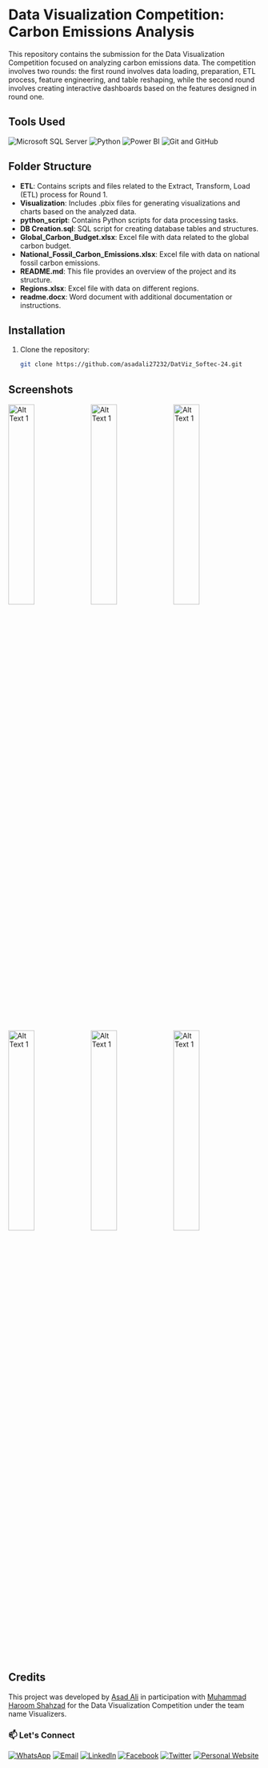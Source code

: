 # Data Visualization Competition: Carbon Emissions Analysis

This repository contains the submission for the Data Visualization Competition focused on analyzing carbon emissions data. The competition involves two rounds: the first round involves data loading, preparation, ETL process, feature engineering, and table reshaping, while the second round involves creating interactive dashboards based on the features designed in round one.

## Tools Used
![Microsoft SQL Server](https://img.shields.io/badge/Database-Microsoft_SQL_Server-blue?style=flat&logo=microsoft-sql-server)
![Python](https://img.shields.io/badge/Programming_Language-Python-green?style=flat&logo=python)
![Power BI](https://img.shields.io/badge/Dashboard_Framework-Power_BI-yellow?style=flat&logo=powerbi)
![Git and GitHub](https://img.shields.io/badge/Version_Control-Git_and_GitHub-lightgrey?style=flat&logo=github)


## Folder Structure

- **ETL**: Contains scripts and files related to the Extract, Transform, Load (ETL) process for Round 1.
- **Visualization**: Includes .pbix files for generating visualizations and charts based on the analyzed data.
- **python_script**: Contains Python scripts for data processing tasks.
- **DB Creation.sql**: SQL script for creating database tables and structures.
- **Global_Carbon_Budget.xlsx**: Excel file with data related to the global carbon budget.
- **National_Fossil_Carbon_Emissions.xlsx**: Excel file with data on national fossil carbon emissions.
- **README.md**: This file provides an overview of the project and its structure.
- **Regions.xlsx**: Excel file with data on different regions.
- **readme.docx**: Word document with additional documentation or instructions.

## Installation
1. Clone the repository:
   ```bash
   git clone https://github.com/asadali27232/DatViz_Softec-24.git

## Screenshots
<p align="left">
   <img src="https://github.com/asadali27232/DataViz_Softec-24/blob/main/Visualization/Dashboard-images/0001.jpg" alt="Alt Text 1" width="32%" />
   <img src="https://github.com/asadali27232/DataViz_Softec-24/blob/main/Visualization/Dashboard-images/0002.jpg" alt="Alt Text 1" width="32%" />
   <img src="https://github.com/asadali27232/DataViz_Softec-24/blob/main/Visualization/Dashboard-images/0003.jpg" alt="Alt Text 1" width="32%" />
   <img src="https://github.com/asadali27232/DataViz_Softec-24/blob/main/Visualization/Dashboard-images/0004.jpg" alt="Alt Text 1" width="32%" />
   <img src="https://github.com/asadali27232/DataViz_Softec-24/blob/main/Visualization/Dashboard-images/0005.jpg" alt="Alt Text 1" width="32%" />
   <img src="https://github.com/asadali27232/DataViz_Softec-24/blob/main/Visualization/Dashboard-images/0006.jpg" alt="Alt Text 1" width="32%" />
</p>

## Credits
This project was developed by [Asad Ali](https://github.com/asadali27232) in participation with [Muhammad Haroom Shahzad](https://github.com/HaroonMalik771) for the Data Visualization Competition under the team name Visualizers.

### 📫 Let's Connect

[![WhatsApp](https://img.shields.io/badge/WhatsApp-25D366?style=for-the-badge&logo=whatsapp&logoColor=white)](https://wa.me/923074315952)
[![Email](https://img.shields.io/badge/Email-D14836?style=for-the-badge&logo=gmail&logoColor=white)](mailto:asadali27232@gmail.com)
[![LinkedIn](https://img.shields.io/badge/LinkedIn-0077B5?style=for-the-badge&logo=linkedin&logoColor=white)](https://www.linkedin.com/in/asadali27232/)
[![Facebook](https://img.shields.io/badge/Facebook-1877F2?style=for-the-badge&logo=facebook&logoColor=white)](https://www.facebook.com/asadalighaffar)
[![Twitter](https://img.shields.io/badge/Twitter-1DA1F2?style=for-the-badge&logo=twitter&logoColor=white)](https://twitter.com/asadali27232)
[![Personal Website](https://img.shields.io/badge/Personal%20Website-24292e?style=for-the-badge&logo=react&logoColor=white&color=purplr)](https://asadali27232.github.io/asadali27232)
